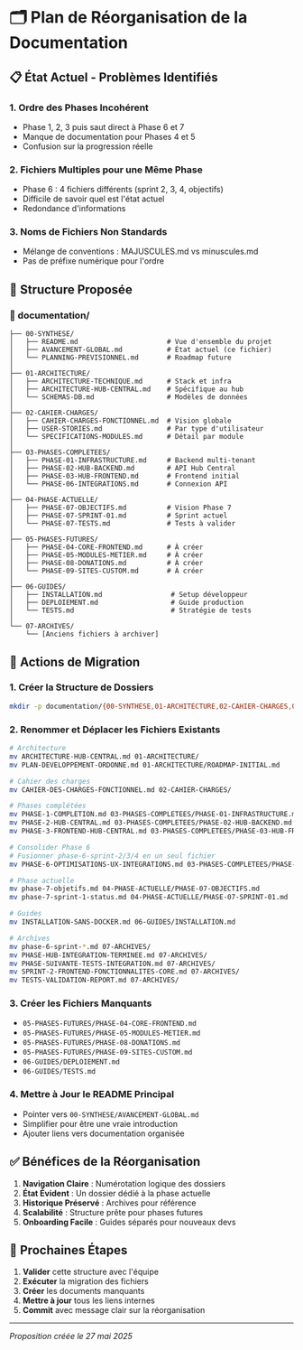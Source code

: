 # 🗂️ Plan de Réorganisation de la Documentation

## 📋 État Actuel - Problèmes Identifiés

### 1. **Ordre des Phases Incohérent**
- Phase 1, 2, 3 puis saut direct à Phase 6 et 7
- Manque de documentation pour Phases 4 et 5
- Confusion sur la progression réelle

### 2. **Fichiers Multiples pour une Même Phase**
- Phase 6 : 4 fichiers différents (sprint 2, 3, 4, objectifs)
- Difficile de savoir quel est l'état actuel
- Redondance d'informations

### 3. **Noms de Fichiers Non Standards**
- Mélange de conventions : MAJUSCULES.md vs minuscules.md
- Pas de préfixe numérique pour l'ordre

## 🎯 Structure Proposée

### 📁 documentation/
```
├── 00-SYNTHESE/
│   ├── README.md                      # Vue d'ensemble du projet
│   ├── AVANCEMENT-GLOBAL.md           # État actuel (ce fichier)
│   └── PLANNING-PREVISIONNEL.md       # Roadmap future
│
├── 01-ARCHITECTURE/
│   ├── ARCHITECTURE-TECHNIQUE.md      # Stack et infra
│   ├── ARCHITECTURE-HUB-CENTRAL.md    # Spécifique au hub
│   └── SCHEMAS-DB.md                  # Modèles de données
│
├── 02-CAHIER-CHARGES/
│   ├── CAHIER-CHARGES-FONCTIONNEL.md  # Vision globale
│   ├── USER-STORIES.md                # Par type d'utilisateur
│   └── SPECIFICATIONS-MODULES.md      # Détail par module
│
├── 03-PHASES-COMPLETEES/
│   ├── PHASE-01-INFRASTRUCTURE.md     # Backend multi-tenant
│   ├── PHASE-02-HUB-BACKEND.md        # API Hub Central
│   ├── PHASE-03-HUB-FRONTEND.md       # Frontend initial
│   └── PHASE-06-INTEGRATIONS.md       # Connexion API
│
├── 04-PHASE-ACTUELLE/
│   ├── PHASE-07-OBJECTIFS.md          # Vision Phase 7
│   ├── PHASE-07-SPRINT-01.md          # Sprint actuel
│   └── PHASE-07-TESTS.md              # Tests à valider
│
├── 05-PHASES-FUTURES/
│   ├── PHASE-04-CORE-FRONTEND.md      # À créer
│   ├── PHASE-05-MODULES-METIER.md     # À créer
│   ├── PHASE-08-DONATIONS.md          # À créer
│   └── PHASE-09-SITES-CUSTOM.md       # À créer
│
├── 06-GUIDES/
│   ├── INSTALLATION.md                 # Setup développeur
│   ├── DEPLOIEMENT.md                  # Guide production
│   └── TESTS.md                        # Stratégie de tests
│
└── 07-ARCHIVES/
    └── [Anciens fichiers à archiver]
```

## 🔄 Actions de Migration

### 1. **Créer la Structure de Dossiers**
```bash
mkdir -p documentation/{00-SYNTHESE,01-ARCHITECTURE,02-CAHIER-CHARGES,03-PHASES-COMPLETEES,04-PHASE-ACTUELLE,05-PHASES-FUTURES,06-GUIDES,07-ARCHIVES}
```

### 2. **Renommer et Déplacer les Fichiers Existants**
```bash
# Architecture
mv ARCHITECTURE-HUB-CENTRAL.md 01-ARCHITECTURE/
mv PLAN-DEVELOPPEMENT-ORDONNE.md 01-ARCHITECTURE/ROADMAP-INITIAL.md

# Cahier des charges
mv CAHIER-DES-CHARGES-FONCTIONNEL.md 02-CAHIER-CHARGES/

# Phases complétées
mv PHASE-1-COMPLETION.md 03-PHASES-COMPLETEES/PHASE-01-INFRASTRUCTURE.md
mv PHASE-2-HUB-CENTRAL.md 03-PHASES-COMPLETEES/PHASE-02-HUB-BACKEND.md
mv PHASE-3-FRONTEND-HUB-CENTRAL.md 03-PHASES-COMPLETEES/PHASE-03-HUB-FRONTEND.md

# Consolider Phase 6
# Fusionner phase-6-sprint-2/3/4 en un seul fichier
mv PHASE-6-OPTIMISATIONS-UX-INTEGRATIONS.md 03-PHASES-COMPLETEES/PHASE-06-INTEGRATIONS.md

# Phase actuelle
mv phase-7-objetifs.md 04-PHASE-ACTUELLE/PHASE-07-OBJECTIFS.md
mv phase-7-sprint-1-status.md 04-PHASE-ACTUELLE/PHASE-07-SPRINT-01.md

# Guides
mv INSTALLATION-SANS-DOCKER.md 06-GUIDES/INSTALLATION.md

# Archives
mv phase-6-sprint-*.md 07-ARCHIVES/
mv PHASE-HUB-INTEGRATION-TERMINEE.md 07-ARCHIVES/
mv PHASE-SUIVANTE-TESTS-INTEGRATION.md 07-ARCHIVES/
mv SPRINT-2-FRONTEND-FONCTIONNALITES-CORE.md 07-ARCHIVES/
mv TESTS-VALIDATION-REPORT.md 07-ARCHIVES/
```

### 3. **Créer les Fichiers Manquants**
- `05-PHASES-FUTURES/PHASE-04-CORE-FRONTEND.md`
- `05-PHASES-FUTURES/PHASE-05-MODULES-METIER.md`
- `05-PHASES-FUTURES/PHASE-08-DONATIONS.md`
- `05-PHASES-FUTURES/PHASE-09-SITES-CUSTOM.md`
- `06-GUIDES/DEPLOIEMENT.md`
- `06-GUIDES/TESTS.md`

### 4. **Mettre à Jour le README Principal**
- Pointer vers `00-SYNTHESE/AVANCEMENT-GLOBAL.md`
- Simplifier pour être une vraie introduction
- Ajouter liens vers documentation organisée

## ✅ Bénéfices de la Réorganisation

1. **Navigation Claire** : Numérotation logique des dossiers
2. **État Évident** : Un dossier dédié à la phase actuelle
3. **Historique Préservé** : Archives pour référence
4. **Scalabilité** : Structure prête pour phases futures
5. **Onboarding Facile** : Guides séparés pour nouveaux devs

## 🚀 Prochaines Étapes

1. **Valider** cette structure avec l'équipe
2. **Exécuter** la migration des fichiers
3. **Créer** les documents manquants
4. **Mettre à jour** tous les liens internes
5. **Commit** avec message clair sur la réorganisation

---

*Proposition créée le 27 mai 2025*
